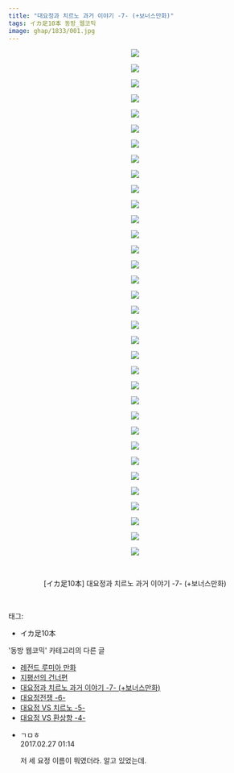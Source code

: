 ```yaml
---
title: "대요정과 치르노 과거 이야기 -7- (+보너스만화)"
tags: イカ足10本 동방_웹코믹
image: ghap/1833/001.jpg
---
```

<div class="article">
<p style="text-align: center; clear: none; float: none;"><img src="{{ site.nasurl }}/ghap/1833/001.jpg"/></p>
<p style="text-align: center; clear: none; float: none;"><img src="{{ site.nasurl }}/ghap/1833/002.jpg"/></p>
<p style="text-align: center; clear: none; float: none;"><img src="{{ site.nasurl }}/ghap/1833/003.jpg"/></p>
<p style="text-align: center; clear: none; float: none;"><img src="{{ site.nasurl }}/ghap/1833/004.jpg"/></p>
<p style="text-align: center; clear: none; float: none;"><img src="{{ site.nasurl }}/ghap/1833/005.jpg"/></p>
<p style="text-align: center; clear: none; float: none;"><img src="{{ site.nasurl }}/ghap/1833/006.jpg"/></p>
<p style="text-align: center; clear: none; float: none;"><img src="{{ site.nasurl }}/ghap/1833/007.jpg"/></p>
<p style="text-align: center; clear: none; float: none;"><img src="{{ site.nasurl }}/ghap/1833/008.jpg"/></p>
<p style="text-align: center; clear: none; float: none;"><img src="{{ site.nasurl }}/ghap/1833/009.jpg"/></p>
<p style="text-align: center; clear: none; float: none;"><img src="{{ site.nasurl }}/ghap/1833/010.jpg"/></p>
<p style="text-align: center; clear: none; float: none;"><img src="{{ site.nasurl }}/ghap/1833/011.jpg"/></p>
<p style="text-align: center; clear: none; float: none;"><img src="{{ site.nasurl }}/ghap/1833/012.jpg"/></p>
<p style="text-align: center; clear: none; float: none;"><img src="{{ site.nasurl }}/ghap/1833/013.jpg"/></p>
<p style="text-align: center; clear: none; float: none;"><img src="{{ site.nasurl }}/ghap/1833/014.jpg"/></p>
<p style="text-align: center; clear: none; float: none;"><img src="{{ site.nasurl }}/ghap/1833/015.jpg"/></p>
<p style="text-align: center; clear: none; float: none;"><img src="{{ site.nasurl }}/ghap/1833/016.jpg"/></p>
<p style="text-align: center; clear: none; float: none;"><img src="{{ site.nasurl }}/ghap/1833/017.jpg"/></p>
<p style="text-align: center; clear: none; float: none;"><img src="{{ site.nasurl }}/ghap/1833/018.jpg"/></p>
<p style="text-align: center; clear: none; float: none;"><img src="{{ site.nasurl }}/ghap/1833/019.jpg"/></p>
<p style="text-align: center; clear: none; float: none;"><img src="{{ site.nasurl }}/ghap/1833/020.jpg"/></p>
<p style="text-align: center; clear: none; float: none;"><img src="{{ site.nasurl }}/ghap/1833/021.jpg"/></p>
<p style="text-align: center; clear: none; float: none;"><img src="{{ site.nasurl }}/ghap/1833/022.jpg"/></p>
<p style="text-align: center; clear: none; float: none;"><img src="{{ site.nasurl }}/ghap/1833/023.jpg"/></p>
<p style="text-align: center; clear: none; float: none;"><img src="{{ site.nasurl }}/ghap/1833/024.jpg"/></p>
<p style="text-align: center; clear: none; float: none;"><img src="{{ site.nasurl }}/ghap/1833/025.jpg"/></p>
<p style="text-align: center; clear: none; float: none;"><img src="{{ site.nasurl }}/ghap/1833/026.jpg"/></p>
<p style="text-align: center; clear: none; float: none;"><img src="{{ site.nasurl }}/ghap/1833/027.jpg"/></p>
<p style="text-align: center; clear: none; float: none;"><img src="{{ site.nasurl }}/ghap/1833/028.jpg"/></p>
<p style="text-align: center; clear: none; float: none;"><img src="{{ site.nasurl }}/ghap/1833/029.jpg"/></p>
<p style="text-align: center; clear: none; float: none;"><img src="{{ site.nasurl }}/ghap/1833/030.jpg"/></p>
<p style="text-align: center; clear: none; float: none;"><img src="{{ site.nasurl }}/ghap/1833/031.jpg"/></p>
<p style="text-align: center; clear: none; float: none;"><img src="{{ site.nasurl }}/ghap/1833/032.jpg"/></p>
<p style="text-align: center; clear: none; float: none;"><img src="{{ site.nasurl }}/ghap/1833/033.jpg"/></p>
<p style="text-align: center; clear: none; float: none;"><img src="{{ site.nasurl }}/ghap/1833/034.jpg"/></p>
<p style="text-align: center; clear: none; float: none;"><br/></p>
<p style="text-align: center; clear: none; float: none;">[イカ足10本] 대요정과 치르노 과거 이야기 -7- (+보너스만화)</p>
<p><br/></p>
</div><div class="tagTrail">
<p>태그: </p>
<ul>
<li>イカ足10本</li>
</ul>
</div><div class="another">
<p>'동방 웹코믹' 카테고리의 다른 글</p>
<ul>
<li><a href="/2016-08-27-ghap_1859">레전드 루미아 만화</a></li>
<li><a href="/2016-08-26-ghap_1848">지평선의 건너편</a></li>
<li><a href="/2016-08-25-ghap_1833">대요정과 치르노 과거 이야기 -7- (+보너스만화)</a></li>
<li><a href="/2016-08-25-ghap_1832">대요정전쟁 -6-</a></li>
<li><a href="/2016-08-25-ghap_1831">대요정 VS 치르노 -5-</a></li>
<li><a href="/2016-08-25-ghap_1830">대요정 VS 환상향 -4-</a></li>
</ul>
</div><div class="cb_module cb_fluid">
<div class="cb_wrt cb_profile">
<div class="comment">
<ul>
<li class="cb_thumb_off" id="comment14926414">
<div class="cb_comment_area">
<div class="cb_info_area">
<div class="cb_section">
<span class="cb_nick_name">ㄱㅁㅎ</span>
</div>
<div class="cb_section">
<span class="cb_date">2017.02.27 01:14 </span>
</div>
</div>
<div class="cb_dsc_comment">
<p class="cb_dsc">
											저 세 요정 이름이 뭐였더라. 알고 있었는데.
										</p>
</div>
</div></li>
</ul>
</div>
</div><!-- commentList close -->
</div>